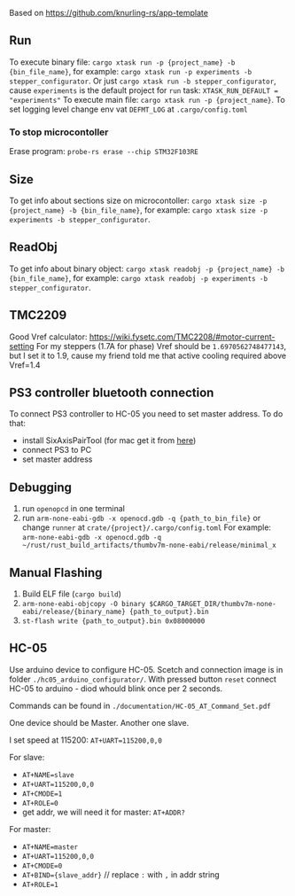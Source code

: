 Based on https://github.com/knurling-rs/app-template

## Run
To execute binary file: `cargo xtask run -p {project_name} -b {bin_file_name}`, for example: `cargo xtask run -p experiments -b stepper_configurator`.
Or just `cargo xtask run -b stepper_configurator`, cause `experiments` is the default project for `run` task: `XTASK_RUN_DEFAULT = "experiments"`
To execute main file: `cargo xtask run -p {project_name}`.
To set logging level change env vat `DEFMT_LOG` at `.cargo/config.toml`

### To stop microcontoller
Erase program: `probe-rs erase --chip STM32F103RE`

## Size
To get info about sections size on microcontoller: `cargo xtask size -p {project_name} -b {bin_file_name}`, for example: `cargo xtask size -p experiments -b stepper_configurator`.

## ReadObj
To get info about binary object: `cargo xtask readobj -p {project_name} -b {bin_file_name}`, for example: `cargo xtask readobj -p experiments -b stepper_configurator`.

## TMC2209

Good Vref calculator: https://wiki.fysetc.com/TMC2208/#motor-current-setting
For my steppers (1.7A for phase) Vref should be `1.6970562748477143`,
but I set it to 1.9, cause my friend told me that active cooling required above Vref=1.4

## PS3 controller bluetooth connection

To connect PS3 controller to HC-05 you need to set master address. To do that:
- install SixAxisPairTool (for mac get it from [here](https://github.com/user-none/sixaxispairer))
- connect PS3 to PC
- set master address

## Debugging

1. run `openopcd` in one terminal
2. run `arm-none-eabi-gdb -x openocd.gdb -q {path_to_bin_file}` or change `runner` at `crate/{project}/.cargo/config.toml`
For example: `arm-none-eabi-gdb -x openocd.gdb -q ~/rust/rust_build_artifacts/thumbv7m-none-eabi/release/minimal_x`

## Manual Flashing

1. Build ELF file (`cargo build`)
2. `arm-none-eabi-objcopy -O binary $CARGO_TARGET_DIR/thumbv7m-none-eabi/release/{binary_name} {path_to_output}.bin`
3. `st-flash write {path_to_output}.bin 0x08000000`

## HC-05

Use arduino device to configure HC-05. Scetch and connection image is in folder `./hc05_arduino_configurator/`.
With pressed button `reset` connect HC-05 to arduino - diod whould blink once per 2 seconds.

Commands can be found in `./documentation/HC-05_AT_Command_Set.pdf`

One device should be Master. Another one slave.

I set speed at 115200: `AT+UART=115200,0,0`

For slave: 
- `AT+NAME=slave`
- `AT+UART=115200,0,0`
- `AT+CMODE=1`
- `AT+ROLE=0`
- get addr, we will need it for master: `AT+ADDR?`

For master: 
- `AT+NAME=master`
- `AT+UART=115200,0,0`
- `AT+CMODE=0`
- `AT+BIND={slave_addr}` // replace `:` with `,` in addr string
- `AT+ROLE=1`
